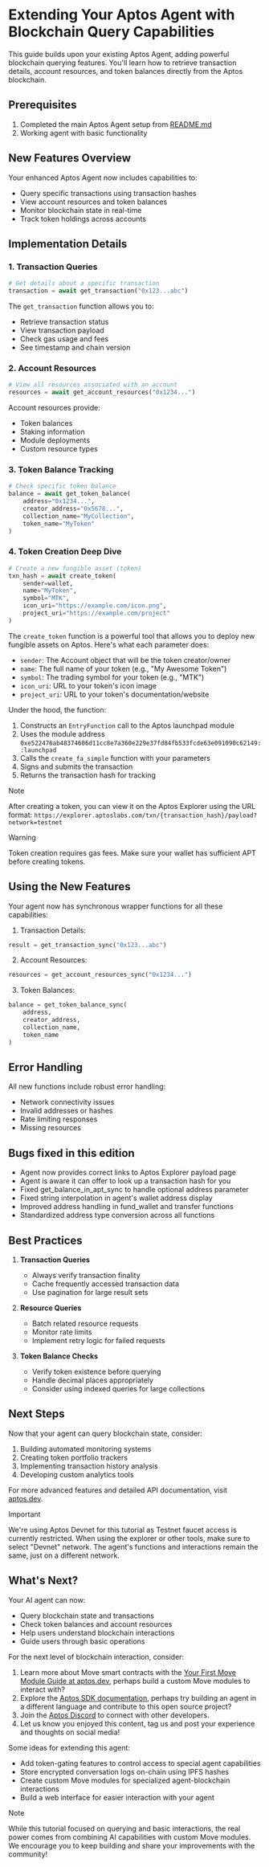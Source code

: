 # Extending Your Aptos Agent with Blockchain Query Capabilities

This guide builds upon your existing Aptos Agent, adding powerful blockchain querying features. You'll learn how to retrieve transaction details, account resources, and token balances directly from the Aptos blockchain.

## Prerequisites

1. Completed the main Aptos Agent setup from [README.md](README.md)
2. Working agent with basic functionality

## New Features Overview

Your enhanced Aptos Agent now includes capabilities to:
- Query specific transactions using transaction hashes
- View account resources and token balances
- Monitor blockchain state in real-time
- Track token holdings across accounts

## Implementation Details

### 1. Transaction Queries
```python
# Get details about a specific transaction
transaction = await get_transaction("0x123...abc")
```

The `get_transaction` function allows you to:
- Retrieve transaction status
- View transaction payload
- Check gas usage and fees
- See timestamp and chain version

### 2. Account Resources
```python
# View all resources associated with an account
resources = await get_account_resources("0x1234...")
```

Account resources provide:
- Token balances
- Staking information
- Module deployments
- Custom resource types

### 3. Token Balance Tracking
```python
# Check specific token balance
balance = await get_token_balance(
    address="0x1234...",
    creator_address="0x5678...",
    collection_name="MyCollection",
    token_name="MyToken"
)
```

### 4. Token Creation Deep Dive
```python
# Create a new fungible asset (token)
txn_hash = await create_token(
    sender=wallet,
    name="MyToken",
    symbol="MTK",
    icon_uri="https://example.com/icon.png",
    project_uri="https://example.com/project"
)
```

The `create_token` function is a powerful tool that allows you to deploy new fungible assets on Aptos. Here's what each parameter does:

- `sender`: The Account object that will be the token creator/owner
- `name`: The full name of your token (e.g., "My Awesome Token")
- `symbol`: The trading symbol for your token (e.g., "MTK")
- `icon_uri`: URL to your token's icon image
- `project_uri`: URL to your token's documentation/website

Under the hood, the function:
1. Constructs an `EntryFunction` call to the Aptos launchpad module
2. Uses the module address `0xe522476ab48374606d11cc8e7a360e229e37fd84fb533fcde63e091090c62149::launchpad`
3. Calls the `create_fa_simple` function with your parameters
4. Signs and submits the transaction
5. Returns the transaction hash for tracking

> [!NOTE]  
> After creating a token, you can view it on the Aptos Explorer using the URL format:
> `https://explorer.aptoslabs.com/txn/{transaction_hash}/payload?network=testnet`

> [!WARNING]  
> Token creation requires gas fees. Make sure your wallet has sufficient APT before creating tokens.

## Using the New Features

Your agent now has synchronous wrapper functions for all these capabilities:

1. Transaction Details:
```python
result = get_transaction_sync("0x123...abc")
```

2. Account Resources:
```python
resources = get_account_resources_sync("0x1234...")
```

3. Token Balances:
```python
balance = get_token_balance_sync(
    address,
    creator_address,
    collection_name,
    token_name
)
```

## Error Handling

All new functions include robust error handling:
- Network connectivity issues
- Invalid addresses or hashes
- Rate limiting responses
- Missing resources

## Bugs fixed in this edition
- Agent now provides correct links to Aptos Explorer payload page
- Agent is aware it can offer to look up a transaction hash for you
- Fixed get_balance_in_apt_sync to handle optional address parameter
- Fixed string interpolation in agent's wallet address display
- Improved address handling in fund_wallet and transfer functions
- Standardized address type conversion across all functions

## Best Practices

1. **Transaction Queries**
   - Always verify transaction finality
   - Cache frequently accessed transaction data
   - Use pagination for large result sets

2. **Resource Queries**
   - Batch related resource requests
   - Monitor rate limits
   - Implement retry logic for failed requests

3. **Token Balance Checks**
   - Verify token existence before querying
   - Handle decimal places appropriately
   - Consider using indexed queries for large collections

## Next Steps

Now that your agent can query blockchain state, consider:
1. Building automated monitoring systems
2. Creating token portfolio trackers
3. Implementing transaction history analysis
4. Developing custom analytics tools

For more advanced features and detailed API documentation, visit [aptos.dev](https://aptos.dev).

> [!IMPORTANT]  
> We're using Aptos Devnet for this tutorial as Testnet faucet access is currently restricted. When using the explorer or other tools, make sure to select "Devnet" network. The agent's functions and interactions remain the same, just on a different network.

## What's Next?

Your AI agent can now:
- Query blockchain state and transactions
- Check token balances and account resources
- Help users understand blockchain interactions
- Guide users through basic operations

For the next level of blockchain interaction, consider:
1. Learn more about Move smart contracts with the [Your First Move Module Guide at aptos.dev](https://aptos.dev/en/build/guides/first-move-module), perhaps build a custom Move modules to interact with?
2. Explore the [Aptos SDK documentation](https://aptos.dev/en/build/sdks), perhaps try building an agent in a different language and contribute to this open source project?
3. Join the [Aptos Discord](https://discord.gg/aptoslabs) to connect with other developers.
4. Let us know you enjoyed this content, tag us and post your experience and thoughts on social media!

Some ideas for extending this agent:
- Add token-gating features to control access to special agent capabilities
- Store encrypted conversation logs on-chain using IPFS hashes
- Create custom Move modules for specialized agent-blockchain interactions
- Build a web interface for easier interaction with your agent

> [!NOTE]
> While this tutorial focused on querying and basic interactions, the real power comes from combining AI capabilities with custom Move modules. We encourage you to keep building and share your improvements with the community!